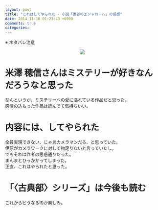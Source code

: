```yaml
---
layout: post
title: "これはしてやられた - 小説「愚者のエンドロール」の感想"
date: 2014-11-18 01:23:43 +0900
comments: true
categories:
---
```


※ ネタバレ注意

<div style="text-align: center;"><a href="http://www.amazon.co.jp/gp/product/B009PKN0EE/ref=as_li_ss_il?ie=UTF8&camp=247&creative=7399&creativeASIN=B009PKN0EE&linkCode=as2&tag=5000164-22"><img border="0" src="http://ws-fe.amazon-adsystem.com/widgets/q?_encoding=UTF8&ASIN=B009PKN0EE&Format=_SL250_&ID=AsinImage&MarketPlace=JP&ServiceVersion=20070822&WS=1&tag=5000164-22" ></a><img src="http://ir-jp.amazon-adsystem.com/e/ir?t=5000164-22&l=as2&o=9&a=B009PKN0EE" width="1" height="1" border="0" alt="" style="border:none !important; margin:0px !important;" /></div>

米澤 穂信さんはミステリーが好きなんだろうなと思った
====
なんというか、ミステリーへの愛に溢れている作品だと思った。  
感情の込もった作品は読んでて気持ちいい。

内容には、してやられた
====
全員実現できない、じゃあカメラマンだろ、と思っていた。  
伊原がカメラワークに対して物足りないと言っていたし。  
でもそれは作者の思惑通りだった。  
まんまとひっかかってしまった。  
正直、これはやられたと思った。

「〈古典部〉シリーズ」は今後も読む
====
これからどうなるのか楽しみ。

